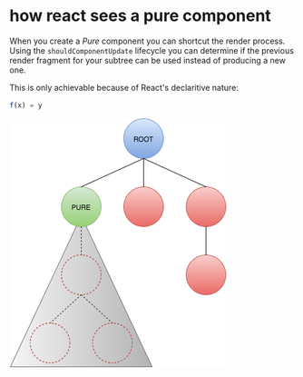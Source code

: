 # how react sees a pure component

When you create a _Pure_ component you can shortcut the render process. Using the `shouldComponentUpdate` lifecycle you can determine if the previous render fragment for your subtree can be used instead of producing a new one.

This is only achievable because of React's declaritive nature:

```js
f(x) = y
```

![Basic render flow](/images/dataflow-pure.png)
